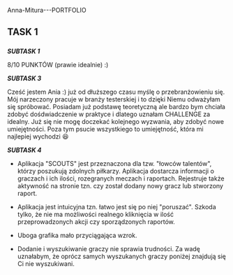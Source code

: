 Anna-Mitura---PORTFOLIO
<h2> TASK 1  
  <h3></h3>
  
***SUBTASK 1*** 

8/10 PUNKTÓW  (prawie idealnie) :)

***SUBTASK 3***


Cześć jestem Ania :) już od dłuższego czasu myślę o przebranżowieniu się. Mój narzeczony pracuje w branży testerskiej i to dzięki Niemu odważyłam się spróbować. Posiadam już podstawę teoretyczną ale bardzo bym chciała zdobyć dośdwiadczenie w praktyce i dlatego uznałam CHALLENGE za idealny. Już się nie mogę doczekać kolejnego wyzwania, aby zdobyć nowe umiejętności. Poza tym psucie wszystkiego to umiejętność, która mi najlepiej wychodzi :laughing: 



***SUBTASK 4***

- Aplikacja "SCOUTS" jest przeznaczona dla tzw. "łowców talentów", którzy poszukują zdolnych piłkarzy. Aplikacja dostarcza informacji o graczach i ich ilości, rozegranych meczach i raportach. Rejestruje także aktywność na stronie tzn. czy został dodany nowy gracz lub stworzony raport.

- Aplikacja jest intuicyjna tzn. łatwo jest się po niej "poruszać". Szkoda tylko, że nie ma możliwości realnego kliknięcia w ilość przeprowadzonych akcji czy sporządzonych raportów. 
- Uboga grafika mało przyciągająca wzrok. 
- Dodanie i wyszukiwanie graczy nie sprawia trudności. Za wadę uznałabym, że oprócz samych wyszukanych graczy poniżej znajdują się Ci nie wyszukiwani. 
